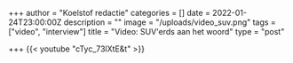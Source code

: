 +++
author = "Koelstof redactie"
categories = []
date = 2022-01-24T23:00:00Z
description = ""
image = "/uploads/video_suv.png"
tags = ["video", "interview"]
title = "Video: SUV'erds aan het woord"
type = "post"

+++
{{< youtube "cTyc_73lXtE&t" >}}